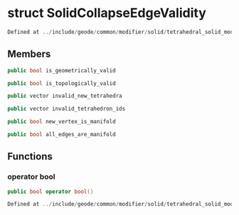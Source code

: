 # struct SolidCollapseEdgeValidity

```cpp
Defined at ../include/geode/common/modifier/solid/tetrahedral_solid_modifier_simulation.h#25
```

## Members

```cpp
public bool is_geometrically_valid

```

```cpp
public bool is_topologically_valid

```

```cpp
public vector invalid_new_tetrahedra

```

```cpp
public vector invalid_tetrahedron_ids

```

```cpp
public bool new_vertex_is_manifold

```

```cpp
public bool all_edges_are_manifold

```



## Functions

### operator bool

```cpp
public bool operator bool()
```

```cpp
Defined at ../include/geode/common/modifier/solid/tetrahedral_solid_modifier_simulation.h#27
```



